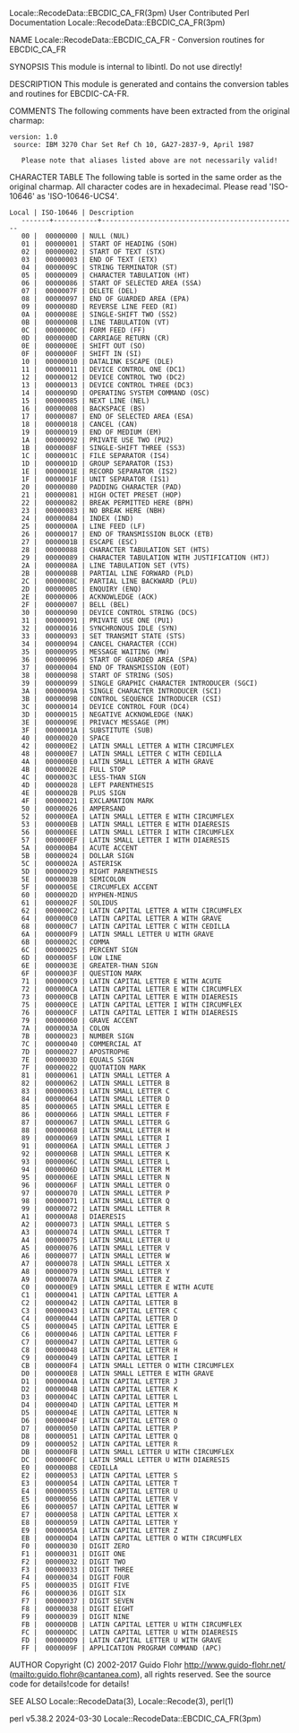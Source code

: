Locale::RecodeData::EBCDIC_CA_FR(3pm)			      User Contributed Perl Documentation			 Locale::RecodeData::EBCDIC_CA_FR(3pm)

NAME
       Locale::RecodeData::EBCDIC_CA_FR - Conversion routines for EBCDIC_CA_FR

SYNOPSIS
       This module is internal to libintl.  Do not use directly!

DESCRIPTION
       This module is generated and contains the conversion tables and routines for EBCDIC-CA-FR.

COMMENTS
       The following comments have been extracted from the original charmap:

	version: 1.0
	 source: IBM 3270 Char Set Ref Ch 10, GA27-2837-9, April 1987

       Please note that aliases listed above are not necessarily valid!

CHARACTER TABLE
       The following table is sorted in the same order as the original charmap.	 All character codes are in hexadecimal.  Please read 'ISO-10646' as
       'ISO-10646-UCS4'.

	Local | ISO-10646 | Description
       -------+-----------+-------------------------------------------------
	   00 |	 00000000 | NULL (NUL)
	   01 |	 00000001 | START OF HEADING (SOH)
	   02 |	 00000002 | START OF TEXT (STX)
	   03 |	 00000003 | END OF TEXT (ETX)
	   04 |	 0000009C | STRING TERMINATOR (ST)
	   05 |	 00000009 | CHARACTER TABULATION (HT)
	   06 |	 00000086 | START OF SELECTED AREA (SSA)
	   07 |	 0000007F | DELETE (DEL)
	   08 |	 00000097 | END OF GUARDED AREA (EPA)
	   09 |	 0000008D | REVERSE LINE FEED (RI)
	   0A |	 0000008E | SINGLE-SHIFT TWO (SS2)
	   0B |	 0000000B | LINE TABULATION (VT)
	   0C |	 0000000C | FORM FEED (FF)
	   0D |	 0000000D | CARRIAGE RETURN (CR)
	   0E |	 0000000E | SHIFT OUT (SO)
	   0F |	 0000000F | SHIFT IN (SI)
	   10 |	 00000010 | DATALINK ESCAPE (DLE)
	   11 |	 00000011 | DEVICE CONTROL ONE (DC1)
	   12 |	 00000012 | DEVICE CONTROL TWO (DC2)
	   13 |	 00000013 | DEVICE CONTROL THREE (DC3)
	   14 |	 0000009D | OPERATING SYSTEM COMMAND (OSC)
	   15 |	 00000085 | NEXT LINE (NEL)
	   16 |	 00000008 | BACKSPACE (BS)
	   17 |	 00000087 | END OF SELECTED AREA (ESA)
	   18 |	 00000018 | CANCEL (CAN)
	   19 |	 00000019 | END OF MEDIUM (EM)
	   1A |	 00000092 | PRIVATE USE TWO (PU2)
	   1B |	 0000008F | SINGLE-SHIFT THREE (SS3)
	   1C |	 0000001C | FILE SEPARATOR (IS4)
	   1D |	 0000001D | GROUP SEPARATOR (IS3)
	   1E |	 0000001E | RECORD SEPARATOR (IS2)
	   1F |	 0000001F | UNIT SEPARATOR (IS1)
	   20 |	 00000080 | PADDING CHARACTER (PAD)
	   21 |	 00000081 | HIGH OCTET PRESET (HOP)
	   22 |	 00000082 | BREAK PERMITTED HERE (BPH)
	   23 |	 00000083 | NO BREAK HERE (NBH)
	   24 |	 00000084 | INDEX (IND)
	   25 |	 0000000A | LINE FEED (LF)
	   26 |	 00000017 | END OF TRANSMISSION BLOCK (ETB)
	   27 |	 0000001B | ESCAPE (ESC)
	   28 |	 00000088 | CHARACTER TABULATION SET (HTS)
	   29 |	 00000089 | CHARACTER TABULATION WITH JUSTIFICATION (HTJ)
	   2A |	 0000008A | LINE TABULATION SET (VTS)
	   2B |	 0000008B | PARTIAL LINE FORWARD (PLD)
	   2C |	 0000008C | PARTIAL LINE BACKWARD (PLU)
	   2D |	 00000005 | ENQUIRY (ENQ)
	   2E |	 00000006 | ACKNOWLEDGE (ACK)
	   2F |	 00000007 | BELL (BEL)
	   30 |	 00000090 | DEVICE CONTROL STRING (DCS)
	   31 |	 00000091 | PRIVATE USE ONE (PU1)
	   32 |	 00000016 | SYNCHRONOUS IDLE (SYN)
	   33 |	 00000093 | SET TRANSMIT STATE (STS)
	   34 |	 00000094 | CANCEL CHARACTER (CCH)
	   35 |	 00000095 | MESSAGE WAITING (MW)
	   36 |	 00000096 | START OF GUARDED AREA (SPA)
	   37 |	 00000004 | END OF TRANSMISSION (EOT)
	   38 |	 00000098 | START OF STRING (SOS)
	   39 |	 00000099 | SINGLE GRAPHIC CHARACTER INTRODUCER (SGCI)
	   3A |	 0000009A | SINGLE CHARACTER INTRODUCER (SCI)
	   3B |	 0000009B | CONTROL SEQUENCE INTRODUCER (CSI)
	   3C |	 00000014 | DEVICE CONTROL FOUR (DC4)
	   3D |	 00000015 | NEGATIVE ACKNOWLEDGE (NAK)
	   3E |	 0000009E | PRIVACY MESSAGE (PM)
	   3F |	 0000001A | SUBSTITUTE (SUB)
	   40 |	 00000020 | SPACE
	   42 |	 000000E2 | LATIN SMALL LETTER A WITH CIRCUMFLEX
	   48 |	 000000E7 | LATIN SMALL LETTER C WITH CEDILLA
	   4A |	 000000E0 | LATIN SMALL LETTER A WITH GRAVE
	   4B |	 0000002E | FULL STOP
	   4C |	 0000003C | LESS-THAN SIGN
	   4D |	 00000028 | LEFT PARENTHESIS
	   4E |	 0000002B | PLUS SIGN
	   4F |	 00000021 | EXCLAMATION MARK
	   50 |	 00000026 | AMPERSAND
	   52 |	 000000EA | LATIN SMALL LETTER E WITH CIRCUMFLEX
	   53 |	 000000EB | LATIN SMALL LETTER E WITH DIAERESIS
	   56 |	 000000EE | LATIN SMALL LETTER I WITH CIRCUMFLEX
	   57 |	 000000EF | LATIN SMALL LETTER I WITH DIAERESIS
	   5A |	 000000B4 | ACUTE ACCENT
	   5B |	 00000024 | DOLLAR SIGN
	   5C |	 0000002A | ASTERISK
	   5D |	 00000029 | RIGHT PARENTHESIS
	   5E |	 0000003B | SEMICOLON
	   5F |	 0000005E | CIRCUMFLEX ACCENT
	   60 |	 0000002D | HYPHEN-MINUS
	   61 |	 0000002F | SOLIDUS
	   62 |	 000000C2 | LATIN CAPITAL LETTER A WITH CIRCUMFLEX
	   64 |	 000000C0 | LATIN CAPITAL LETTER A WITH GRAVE
	   68 |	 000000C7 | LATIN CAPITAL LETTER C WITH CEDILLA
	   6A |	 000000F9 | LATIN SMALL LETTER U WITH GRAVE
	   6B |	 0000002C | COMMA
	   6C |	 00000025 | PERCENT SIGN
	   6D |	 0000005F | LOW LINE
	   6E |	 0000003E | GREATER-THAN SIGN
	   6F |	 0000003F | QUESTION MARK
	   71 |	 000000C9 | LATIN CAPITAL LETTER E WITH ACUTE
	   72 |	 000000CA | LATIN CAPITAL LETTER E WITH CIRCUMFLEX
	   73 |	 000000CB | LATIN CAPITAL LETTER E WITH DIAERESIS
	   75 |	 000000CE | LATIN CAPITAL LETTER I WITH CIRCUMFLEX
	   76 |	 000000CF | LATIN CAPITAL LETTER I WITH DIAERESIS
	   79 |	 00000060 | GRAVE ACCENT
	   7A |	 0000003A | COLON
	   7B |	 00000023 | NUMBER SIGN
	   7C |	 00000040 | COMMERCIAL AT
	   7D |	 00000027 | APOSTROPHE
	   7E |	 0000003D | EQUALS SIGN
	   7F |	 00000022 | QUOTATION MARK
	   81 |	 00000061 | LATIN SMALL LETTER A
	   82 |	 00000062 | LATIN SMALL LETTER B
	   83 |	 00000063 | LATIN SMALL LETTER C
	   84 |	 00000064 | LATIN SMALL LETTER D
	   85 |	 00000065 | LATIN SMALL LETTER E
	   86 |	 00000066 | LATIN SMALL LETTER F
	   87 |	 00000067 | LATIN SMALL LETTER G
	   88 |	 00000068 | LATIN SMALL LETTER H
	   89 |	 00000069 | LATIN SMALL LETTER I
	   91 |	 0000006A | LATIN SMALL LETTER J
	   92 |	 0000006B | LATIN SMALL LETTER K
	   93 |	 0000006C | LATIN SMALL LETTER L
	   94 |	 0000006D | LATIN SMALL LETTER M
	   95 |	 0000006E | LATIN SMALL LETTER N
	   96 |	 0000006F | LATIN SMALL LETTER O
	   97 |	 00000070 | LATIN SMALL LETTER P
	   98 |	 00000071 | LATIN SMALL LETTER Q
	   99 |	 00000072 | LATIN SMALL LETTER R
	   A1 |	 000000A8 | DIAERESIS
	   A2 |	 00000073 | LATIN SMALL LETTER S
	   A3 |	 00000074 | LATIN SMALL LETTER T
	   A4 |	 00000075 | LATIN SMALL LETTER U
	   A5 |	 00000076 | LATIN SMALL LETTER V
	   A6 |	 00000077 | LATIN SMALL LETTER W
	   A7 |	 00000078 | LATIN SMALL LETTER X
	   A8 |	 00000079 | LATIN SMALL LETTER Y
	   A9 |	 0000007A | LATIN SMALL LETTER Z
	   C0 |	 000000E9 | LATIN SMALL LETTER E WITH ACUTE
	   C1 |	 00000041 | LATIN CAPITAL LETTER A
	   C2 |	 00000042 | LATIN CAPITAL LETTER B
	   C3 |	 00000043 | LATIN CAPITAL LETTER C
	   C4 |	 00000044 | LATIN CAPITAL LETTER D
	   C5 |	 00000045 | LATIN CAPITAL LETTER E
	   C6 |	 00000046 | LATIN CAPITAL LETTER F
	   C7 |	 00000047 | LATIN CAPITAL LETTER G
	   C8 |	 00000048 | LATIN CAPITAL LETTER H
	   C9 |	 00000049 | LATIN CAPITAL LETTER I
	   CB |	 000000F4 | LATIN SMALL LETTER O WITH CIRCUMFLEX
	   D0 |	 000000E8 | LATIN SMALL LETTER E WITH GRAVE
	   D1 |	 0000004A | LATIN CAPITAL LETTER J
	   D2 |	 0000004B | LATIN CAPITAL LETTER K
	   D3 |	 0000004C | LATIN CAPITAL LETTER L
	   D4 |	 0000004D | LATIN CAPITAL LETTER M
	   D5 |	 0000004E | LATIN CAPITAL LETTER N
	   D6 |	 0000004F | LATIN CAPITAL LETTER O
	   D7 |	 00000050 | LATIN CAPITAL LETTER P
	   D8 |	 00000051 | LATIN CAPITAL LETTER Q
	   D9 |	 00000052 | LATIN CAPITAL LETTER R
	   DB |	 000000FB | LATIN SMALL LETTER U WITH CIRCUMFLEX
	   DC |	 000000FC | LATIN SMALL LETTER U WITH DIAERESIS
	   E0 |	 000000B8 | CEDILLA
	   E2 |	 00000053 | LATIN CAPITAL LETTER S
	   E3 |	 00000054 | LATIN CAPITAL LETTER T
	   E4 |	 00000055 | LATIN CAPITAL LETTER U
	   E5 |	 00000056 | LATIN CAPITAL LETTER V
	   E6 |	 00000057 | LATIN CAPITAL LETTER W
	   E7 |	 00000058 | LATIN CAPITAL LETTER X
	   E8 |	 00000059 | LATIN CAPITAL LETTER Y
	   E9 |	 0000005A | LATIN CAPITAL LETTER Z
	   EB |	 000000D4 | LATIN CAPITAL LETTER O WITH CIRCUMFLEX
	   F0 |	 00000030 | DIGIT ZERO
	   F1 |	 00000031 | DIGIT ONE
	   F2 |	 00000032 | DIGIT TWO
	   F3 |	 00000033 | DIGIT THREE
	   F4 |	 00000034 | DIGIT FOUR
	   F5 |	 00000035 | DIGIT FIVE
	   F6 |	 00000036 | DIGIT SIX
	   F7 |	 00000037 | DIGIT SEVEN
	   F8 |	 00000038 | DIGIT EIGHT
	   F9 |	 00000039 | DIGIT NINE
	   FB |	 000000DB | LATIN CAPITAL LETTER U WITH CIRCUMFLEX
	   FC |	 000000DC | LATIN CAPITAL LETTER U WITH DIAERESIS
	   FD |	 000000D9 | LATIN CAPITAL LETTER U WITH GRAVE
	   FF |	 0000009F | APPLICATION PROGRAM COMMAND (APC)

AUTHOR
       Copyright (C) 2002-2017 Guido Flohr <http://www.guido-flohr.net/> (<mailto:guido.flohr@cantanea.com>), all rights reserved.  See the source code for
       details!code for details!

SEE ALSO
       Locale::RecodeData(3), Locale::Recode(3), perl(1)

perl v5.38.2								  2024-03-30					 Locale::RecodeData::EBCDIC_CA_FR(3pm)
